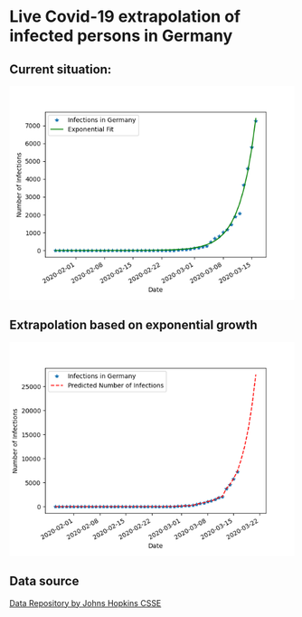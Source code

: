 # Live Covid-19 extrapolation of infected persons in Germany

## Current situation:

![](plots/exponential_fit.png)


## Extrapolation based on exponential growth
![](plots/exponential_extrapolation.png)

## Data source
[Data Repository by Johns Hopkins CSSE](https://github.com/CSSEGISandData/COVID-19)